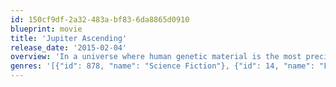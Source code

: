 ```yaml
---
id: 150cf9df-2a32-483a-bf83-6da8865d0910
blueprint: movie
title: 'Jupiter Ascending'
release_date: '2015-02-04'
overview: 'In a universe where human genetic material is the most precious commodity, an impoverished young Earth woman becomes the key to strategic maneuvers and internal strife within a powerful dynasty…'
genres: '[{"id": 878, "name": "Science Fiction"}, {"id": 14, "name": "Fantasy"}, {"id": 28, "name": "Action"}, {"id": 12, "name": "Adventure"}]'
---
```

